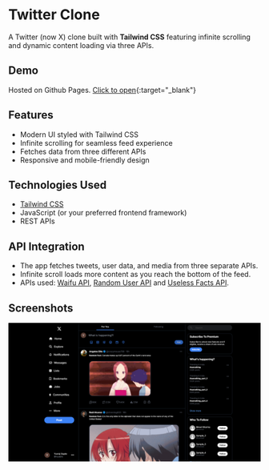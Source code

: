 # Twitter Clone

A Twitter (now X) clone built with **Tailwind CSS** featuring infinite scrolling and dynamic content loading via three APIs.

## Demo

Hosted on Github Pages. [Click to open](https://yuvraj675.github.io/Twiiter_Clone/){:target="_blank"}

## Features

- Modern UI styled with Tailwind CSS
- Infinite scrolling for seamless feed experience
- Fetches data from three different APIs
- Responsive and mobile-friendly design

## Technologies Used

- [Tailwind CSS](https://tailwindcss.com/)
- JavaScript (or your preferred frontend framework)
- REST APIs


## API Integration

- The app fetches tweets, user data, and media from three separate APIs.
- Infinite scroll loads more content as you reach the bottom of the feed.
- APIs used: [Waifu API](https://www.waifu.im/), [Random User API](https://randomuser.me/) and [Useless Facts API](https://uselessfacts.jsph.pl/).

## Screenshots

![Screenshot](screenshot.png)




